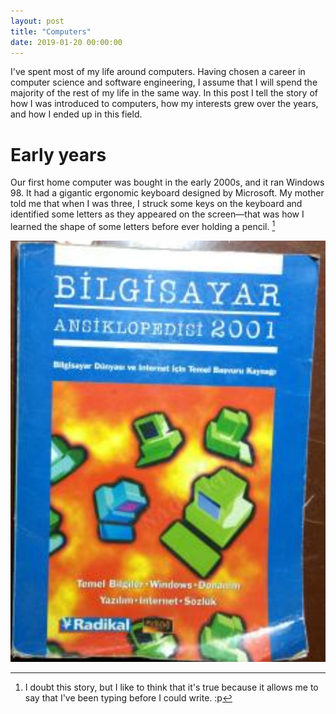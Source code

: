 ```yaml
---
layout: post
title: "Computers"
date: 2019-01-20 00:00:00
---
```


I've spent most of my life around computers. Having chosen a career in computer science and software engineering, I assume that I will spend the majority of the rest of my life in the same way. In this post I tell the story of how I was introduced to computers, how my interests grew over the years, and how I ended up in this field.

# Early years

Our first home computer was bought in the early 2000s, and it ran Windows 98. It had a gigantic ergonomic keyboard designed by Microsoft. My mother told me that when I was three, I struck some keys on the keyboard and identified some letters as they appeared on the screen—that was how I learned the shape of some letters before ever holding a pencil. [^1]

![Computer Encyclopedia 2001][encyclopedia-img]


[^1]: I doubt this story, but I like to think that it's true because it allows me to say that I've been typing before I could write. :p

[encyclopedia-img]: /images/bilgisayar-ansiklopedisi.png
